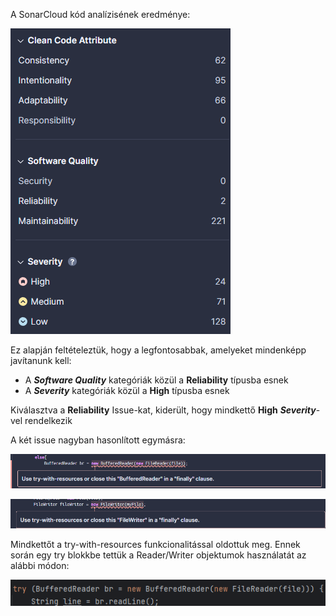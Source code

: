A SonarCloud kód analízisének eredménye:

![img_1.png](img_1.png)

Ez alapján feltételeztük, hogy a legfontosabbak, amelyeket mindenképp javítanunk kell:
- A ***Software Quality*** kategóriák közül a **Reliability** típusba esnek
- A ***Severity*** kategóriák közül a **High** típusba esnek

Kiválasztva a **__Reliability__** Issue-kat, kiderült, hogy mindkettő **High** **_Severity_**-vel rendelkezik

A két issue nagyban hasonlított egymásra:

![img_2.png](img_2.png)

![img_3.png](img_3.png)

Mindkettőt a try-with-resources funkcionalitással oldottuk meg. Ennek során egy try blokkbe tettük a Reader/Writer objektumok használatát az alábbi módon:

![img_4.png](img_4.png)